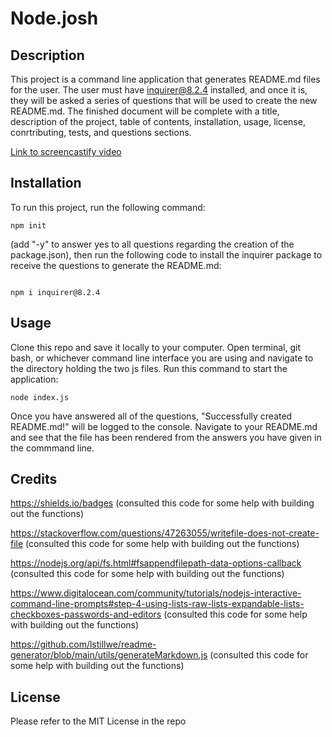 # Node.josh

## Description 

This project is a command line application that generates README.md files for the user. The user must have inquirer@8.2.4 installed, and once it is, they will be asked a series of questions that will be used to create the new README.md. The finished document will be complete with a title, description of the project, table of contents, installation, usage, license, conrtributing, tests, and questions sections. 

[Link to screencastify video](https://drive.google.com/file/d/1b-fnvMFqFg2ZOjUSG63z_RJAZMAW3RoC/view) 

## Installation

To run this project, run the following command:

```
npm init 
```

(add "-y" to answer yes to all questions regarding the creation of the package.json), then run the following code to install the inquirer package to receive the questions to generate the README.md:

```

npm i inquirer@8.2.4
```

## Usage

Clone this repo and save it locally to your computer. Open terminal, git bash, or whichever command line interface you are using and navigate to the directory holding the two js files. Run this command to start the application:

```
node index.js
```

Once you have answered all of the questions, "Successfully created README.md!" will be logged to the console. Navigate to your README.md and see that the file has been rendered from the answers you have given in the commmand line. 

## Credits

https://shields.io/badges (consulted this code for some help with building out the functions)

https://stackoverflow.com/questions/47263055/writefile-does-not-create-file (consulted this code for some help with building out the functions)

https://nodejs.org/api/fs.html#fsappendfilepath-data-options-callback (consulted this code for some help with building out the functions)

https://www.digitalocean.com/community/tutorials/nodejs-interactive-command-line-prompts#step-4-using-lists-raw-lists-expandable-lists-checkboxes-passwords-and-editors (consulted this code for some help with building out the functions)

https://github.com/lstillwe/readme-generator/blob/main/utils/generateMarkdown.js (consulted this code for some help with building out the functions)

## License

Please refer to the MIT License in the repo